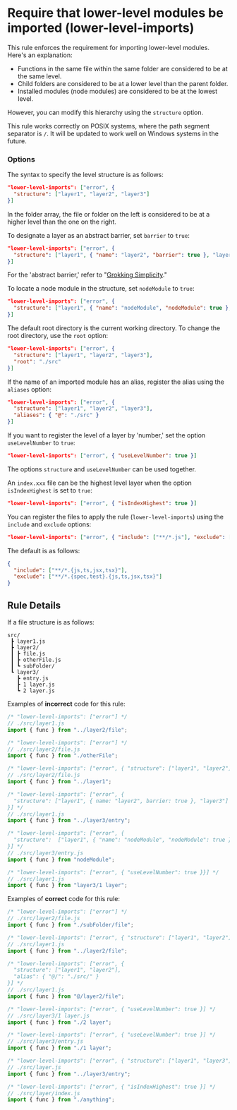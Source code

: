 # Require that lower-level modules be imported (lower-level-imports)

This rule enforces the requirement for importing lower-level modules. Here's an explanation:

- Functions in the same file within the same folder are considered to be at the same level.
- Child folders are considered to be at a lower level than the parent folder.
- Installed modules (node modules) are considered to be at the lowest level.

However, you can modify this hierarchy using the `structure` option.

This rule works correctly on POSIX systems, where the path segment separator is `/`. It will be updated to work well on Windows systems in the future.

### Options

The syntax to specify the level structure is as follows:

```json
"lower-level-imports": ["error", {
  "structure": ["layer1", "layer2", "layer3"]
}]
```

In the folder array, the file or folder on the left is considered to be at a higher level than the one on the right.

To designate a layer as an abstract barrier, set `barrier` to `true`:

```json
"lower-level-imports": ["error", {
  "structure": ["layer1", { "name": "layer2", "barrier": true }, "layer3"],
}]
```

For the 'abstract barrier,' refer to "[Grokking Simplicity](https://grokkingsimplicity.com)."

To locate a node module in the structure, set `nodeModule` to `true`:

```json
"lower-level-imports": ["error", {
  "structure": ["layer1", { "name": "nodeModule", "nodeModule": true }, "layer3"],
}]
```

The default root directory is the current working directory. To change the root directory, use the `root` option:

```json
"lower-level-imports": ["error", {
  "structure": ["layer1", "layer2", "layer3"],
  "root": "./src"
}]
```

If the name of an imported module has an alias, register the alias using the `aliases` option:

```json
"lower-level-imports": ["error", {
  "structure": ["layer1", "layer2", "layer3"],
  "aliases": { "@": "./src" }
}]
```

If you want to register the level of a layer by 'number,' set the option `useLevelNumber` to `true`:

```json
"lower-level-imports": ["error", { "useLevelNumber": true }]
```

The options `structure` and `useLevelNumber` can be used together.

An `index.xxx` file can be the highest level layer when the option `isIndexHighest` is set to `true`:

```json
"lower-level-imports": ["error", { "isIndexHighest": true }]
```

You can register the files to apply the rule (`lower-level-imports`) using the `include` and `exclude` options:

```json
"lower-level-imports": ["error", { "include": ["**/*.js"], "exclude": ["**/*.test.js"] }]
```

The default is as follows:

```json
{
  "include": ["**/*.{js,ts,jsx,tsx}"],
  "exclude": ["**/*.{spec,test}.{js,ts,jsx,tsx}"]
}
```

## Rule Details

If a file structure is as follows:

```
src/
 ┣ layer1.js
 ┣ layer2/
 ┃ ┣ file.js
 ┃ ┣ otherFile.js
 ┃ ┗ subFolder/
 ┗ layer3/
   ┣ entry.js
   ┣ 1 layer.js
   ┗ 2 layer.js
```

Examples of **incorrect** code for this rule:

```js
/* "lower-level-imports": ["error"] */
// ./src/layer1.js
import { func } from "../layer2/file";
```

```js
/* "lower-level-imports": ["error"] */
// ./src/layer2/file.js
import { func } from "./otherFile";
```

```js
/* "lower-level-imports": ["error", { "structure": ["layer1", "layer2"] }] */
// ./src/layer2/file.js
import { func } from "../layer1";
```

```js
/* "lower-level-imports": ["error", {
  "structure": ["layer1", { name: "layer2", barrier: true }, "layer3"]
}] */
// ./src/layer1.js
import { func } from "../layer3/entry";
```

```js
/* "lower-level-imports": ["error", {
  "structure":  ["layer1", { "name": "nodeModule", "nodeModule": true }, "layer3"],
}] */
// ./src/layer3/entry.js
import { func } from "nodeModule";
```

```js
/* "lower-level-imports": ["error", { "useLevelNumber": true }}] */
// ./src/layer1.js
import { func } from "layer3/1 layer";
```

Examples of **correct** code for this rule:

```js
/* "lower-level-imports": ["error"] */
// ./src/layer2/file.js
import { func } from "./subFolder/file";
```

```js
/* "lower-level-imports": ["error", { "structure": ["layer1", "layer2"] }] */
// ./src/layer1.js
import { func } from "../layer2/file";
```

```js
/* "lower-level-imports": ["error", {
  "structure": ["layer1", "layer2"],
  "alias": { "@/": "./src/" }
}] */
// ./src/layer1.js
import { func } from "@/layer2/file";
```

```js
/* "lower-level-imports": ["error", { "useLevelNumber": true }] */
// ./src/layer3/1 layer.js
import { func } from "./2 layer";
```

```js
/* "lower-level-imports": ["error", { "useLevelNumber": true }] */
// ./src/layer3/entry.js
import { func } from "./1 layer";
```

```js
/* "lower-level-imports": ["error", { "structure": ["layer1", "layer3"], "useLevelNumber": true }] */
// ./src/layer.js
import { func } from "../layer3/entry";
```

```js
/* "lower-level-imports": ["error", { "isIndexHighest": true }] */
// ./src/layer/index.js
import { func } from "./anything";
```
